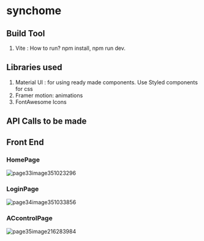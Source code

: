 # synchome
## Build Tool
1. Vite : How to run? npm install, npm run dev.
## Libraries used
1. Material UI : for using ready made components. Use Styled components for css
2. Framer motion: animations
3. FontAwesome Icons
## API Calls to be made
## Front End
### HomePage
![page33image351023296](https://github.com/AshishGujral/Synchome/assets/84251487/5e843706-c603-458e-af9c-e682c88d7295)
### LoginPage
![page34image351033856](https://github.com/AshishGujral/Synchome/assets/84251487/fabbd9e5-b37b-43ac-913d-8ffbf63cf434)
### ACcontrolPage
![page35image216283984](https://github.com/AshishGujral/Synchome/assets/84251487/30c44f8d-a613-44c1-8904-4e175bcfa98e)

